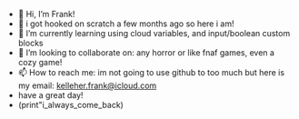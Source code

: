 - 👋 Hi, I’m Frank!
- 👀 i got hooked on scratch a few months ago so here i am!
- 🌱 I’m currently learning using cloud variables, and input/boolean custom blocks
- 💞️ I’m looking to collaborate on: any horror or like fnaf games, even a cozy game!
- 📫 How to reach me: im not going to use github to too much but here is my email: kelleher.frank@icloud.com
- have a great day!
- (print"i_always_come_back)
